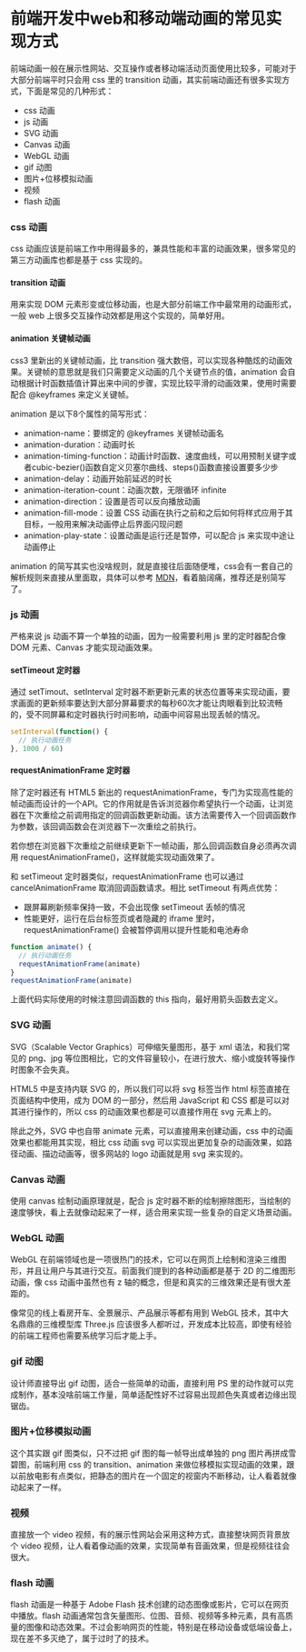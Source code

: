 # 前端开发中web和移动端动画的常见实现方式

前端动画一般在展示性网站、交互操作或者移动端活动页面使用比较多，可能对于大部分前端平时只会用 css 里的 transition 动画，其实前端动画还有很多实现方式，下面是常见的几种形式：

* css 动画
* js 动画
* SVG 动画
* Canvas 动画
* WebGL 动画
* gif 动图
* 图片+位移模拟动画
* 视频
* flash 动画

### css 动画
css 动画应该是前端工作中用得最多的，兼具性能和丰富的动画效果，很多常见的第三方动画库也都是基于 css 实现的。

#### transition 动画
用来实现 DOM 元素形变或位移动画，也是大部分前端工作中最常用的动画形式，一般 web 上很多交互操作动效都是用这个实现的，简单好用。

#### animation 关键帧动画
css3 里新出的关键帧动画，比 transition 强大数倍，可以实现各种酷炫的动画效果。关键帧的意思就是我们只需要定义动画的几个关键节点的值，animation 会自动根据计时函数插值计算出来中间的步骤，实现比较平滑的动画效果，使用时需要配合 @keyframes 来定义关键帧。

animation 是以下8个属性的简写形式：
* animation-name：要绑定的 @keyframes 关键帧动画名
* animation-duration：动画时长
* animation-timing-function：动画计时函数、速度曲线，可以用预制关键字或者cubic-bezier()函数自定义贝塞尔曲线、steps()函数直接设置要多少步
* animation-delay：动画开始前延迟的时长
* animation-iteration-count：动画次数，无限循环 infinite
* animation-direction：设置是否可以反向播放动画
* animation-fill-mode：设置 CSS 动画在执行之前和之后如何将样式应用于其目标，一般用来解决动画停止后界面闪现问题
* animation-play-state：设置动画是运行还是暂停，可以配合 js 来实现中途让动画停止

animation 的简写其实也没啥规则，就是直接往后面随便堆，css会有一套自己的解析规则来直接从里面取，具体可以参考 [MDN](https://developer.mozilla.org/zh-CN/docs/Web/CSS/animation)，看着脑阔痛，推荐还是别简写了。

### js 动画
严格来说 js 动画不算一个单独的动画，因为一般需要利用 js 里的定时器配合像 DOM 元素、Canvas 才能实现动画效果。

#### setTimeout 定时器
通过 setTimout、setInterval 定时器不断更新元素的状态位置等来实现动画，要求画面的更新频率要达到大部分屏幕要求的每秒60次才能让肉眼看到比较流畅的，受不同屏幕和定时器执行时间影响，动画中间容易出现丢帧的情况。

```js
setInterval(function() {
  // 执行动画任务
}, 1000 / 60)
```

#### requestAnimationFrame 定时器
除了定时器还有 HTML5 新出的 requestAnimationFrame，专门为实现高性能的帧动画而设计的一个API。它的作用就是告诉浏览器你希望执行一个动画，让浏览器在下次重绘之前调用指定的回调函数更新动画。该方法需要传入一个回调函数作为参数，该回调函数会在浏览器下一次重绘之前执行。

若你想在浏览器下次重绘之前继续更新下一帧动画，那么回调函数自身必须再次调用 requestAnimationFrame()，这样就能实现动画效果了。

和 setTimeout 定时器类似，requestAnimationFrame 也可以通过 cancelAnimationFrame 取消回调函数请求。相比 setTimeout 有两点优势：
* 跟屏幕刷新频率保持一致，不会出现像 setTimeout 丢帧的情况
* 性能更好，运行在后台标签页或者隐藏的 iframe 里时，requestAnimationFrame() 会被暂停调用以提升性能和电池寿命

```js
function animate() {
  // 执行动画任务
  requestAnimationFrame(animate)
}
requestAnimationFrame(animate)
```

上面代码实际使用的时候注意回调函数的 this 指向，最好用箭头函数去定义。

### SVG 动画
SVG（Scalable Vector Graphics）可伸缩矢量图形，基于 xml 语法，和我们常见的 png、jpg 等位图相比，它的文件容量较小，在进行放大、缩小或旋转等操作时图象不会失真。

HTML5 中是支持内联 SVG 的，所以我们可以将 svg 标签当作 html 标签直接在页面结构中使用，成为 DOM 的一部分，然后用 JavaScript 和 CSS 都是可以对其进行操作的，所以 css 的动画效果也都是可以直接作用在 svg 元素上的。

除此之外，SVG 中也自带 animate 元素，可以直接用来创建动画，css 中的动画效果也都能用其实现，相比 css 动画 svg 可以实现出更加复杂的动画效果，如路径动画、描边动画等，很多网站的 logo 动画就是用 svg 来实现的。

### Canvas 动画
使用 canvas 绘制动画原理就是，配合 js 定时器不断的绘制擦除图形，当绘制的速度够快，看上去就像动起来了一样，适合用来实现一些复杂的自定义场景动画。

### WebGL 动画
WebGL 在前端领域也是一项很热门的技术，它可以在网页上绘制和渲染三维图形，并且让用户与其进行交互。前面我们提到的各种动画都是基于 2D 的二维图形动画，像 css 动画中虽然也有 z 轴的概念，但是和真实的三维效果还是有很大差距的。

像常见的线上看房开车、全景展示、产品展示等都有用到 WebGL 技术，其中大名鼎鼎的三维模型库 Three.js 应该很多人都听过，开发成本比较高，即使有经验的前端工程师也需要系统学习后才能上手。

### gif 动图
设计师直接导出 gif 动图，适合一些简单的动画，直接利用 PS 里的动作就可以完成制作，基本没啥前端工作量，简单适配性好不过容易出现颜色失真或者边缘出现锯齿。

### 图片+位移模拟动画
这个其实跟 gif 图类似，只不过把 gif 图的每一帧导出成单独的 png 图片再拼成雪碧图，前端利用 css 的 transition、animation 来做位移模拟实现动画的效果，跟以前放电影有点类似，把静态的图片在一个固定的视窗内不断移动，让人看着就像动起来了一样。

### 视频
直接放一个 video 视频，有的展示性网站会采用这种方式，直接整块网页背景放个 video 视频，让人看着像动画的效果，实现简单有音画效果，但是视频往往会很大。

### flash 动画
flash 动画是一种基于 Adobe Flash 技术创建的动态图像或影片，它可以在网页中播放。flash 动画通常包含矢量图形、位图、音频、视频等多种元素，具有高质量的图像和动态效果。不过会影响网页的性能，特别是在移动设备或低端设备上，现在差不多灭绝了，属于过时了的技术。